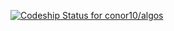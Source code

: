 [ ![Codeship Status for conor10/algos](https://www.codeship.io/projects/6f458b90-0a8a-0132-21c9-12b9ac56b48e/status)](https://www.codeship.io/projects/31790)